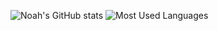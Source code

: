 ![Noah's GitHub stats](https://github-readme-stats.vercel.app/api?username=iamthenoah&show_icons=true&theme=transparent&text_color=2dba4e&title_color=167a2e&icon_color=167a2e)
![Most Used Languages](https://github-readme-stats.vercel.app/api/top-langs/?username=iamthenoah&layout=compact&show_icons=true&theme=transparent&text_color=2dba4e&title_color=167a2e&icon_color=167a2e&hide=vue)
